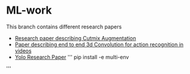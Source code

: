 # ML-work
This branch contains different research papers

* [Research paper describing Cutmix Augmentation](https://github.com/Amanmishra267/ML-work/blob/research-papers/Cutmix.pdf) 
* [Paper describing end to end 3d Convolution for action recognition in videos](https://arxiv.org/pdf/1712.01111.pdf)
* [Yolo Research Paper](https://github.com/Amanmishra267/ML-work/blob/research-papers/yolo.pdf)
'''
pip install -e multi-env

'''
